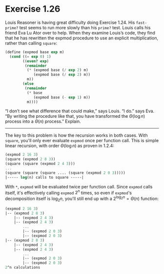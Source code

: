 # Exercise 1.26

Louis Reasoner is having great difficulty doing Exercise 1.24. His `fast-prime?` test seems to run more slowly than his `prime?` test. Louis calls his friend Eva Lu Ator over to help. When they examine Louis’s code, they find that he has rewritten the expmod procedure to use an explicit multiplication, rather than calling `square`:

```scheme
(define (expmod base exp m)
  (cond ((= exp 0) 1)
        ((even? exp)
         (remainder
          (* (expmod base (/ exp 2) m)
             (expmod base (/ exp 2) m))
          m))
        (else
         (remainder
          (* base
             (expmod base (- exp 1) m))
          m))))
```

“I don’t see what difference that could make,” says Louis. “I do.” says Eva. “By writing the procedure like that, you have transformed the $\Theta(\log{n})$ process into a $\Theta(n)$ process.” Explain.

---

The key to this problem is how the recursion works in both cases. With `square`, you'll only ever evaluate `expmod` once per function call. This is simple linear recursion, with order $\Theta(\log{n})$ as proven in 1.2.4:

```scheme
(expmod 2 16 3)
(square (expmod 2 8 3))
(square (square (expmod 2 4 3)))
...
(square (square (square .... (square (expmod 2 0 3)))))
|----- log(n) calls to square -----|
```

With `*`, `expmod` will be evaluated twice per function call. Since `expmod` calls itself, it's effectively calling `expmod` $2^n$ times, so even if `expmod`'s decomposition itself is $\log_2{n}$, you'll still end up with a $2^{\log_2{n}} = \Theta(n)$ function:

```scheme
(expmod 2 16 3)
|-- (expmod 2 8 3)
    |-- (expmod 2 4 3)
    |-- (expmod 2 4 3)
        ...
        |-- (expmod 2 0 3)
        |-- (expmod 2 0 3)
|-- (expmod 2 8 3)
    |-- (expmod 2 4 3)
    |-- (expmod 2 4 3)
        ...
        |-- (expmod 2 0 3)
        |-- (expmod 2 0 3)
2^n calculations
```
